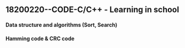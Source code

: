 ## 18200220--CODE-C/C++ - Learning in school
#### Data structure and algorithms (Sort, Search)
#### Hamming code & CRC code
